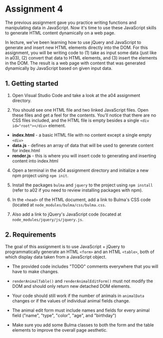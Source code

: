 # Assignment 4


The previous assignment gave you practice writing functions and manipulating data in JavaScript. Now it's time to use these JavaScript skills to generate HTML content dynamically on a web page.

In lecture, we've been learning how to use jQuery and JavaScript to generate and insert new HTML elements directly into the DOM. For this assignment, you will be writing code to (1) take as input some data (just like in a03), (2) convert that data to HTML elements, and (3) insert the elements in the DOM. The result is a web page with content that was generated dynamically by JavaScript based on given input data.


## 1. Getting started

1. Open Visual Studio Code and take a look at the a04 assignment directory.

2. You should see one HTML file and two linked JavaScript files. Open these files and get a feel for the contents. You'll notice that there are no CSS files included, and the HTML file is empty besides a single `<div id="root"></div>` element.

* **index.html** - a basic HTML file with no content except a single empty `<div>`
* **data.js** - defines an array of data that will be used to generate content for index.html
* **render.js** - this is where you will insert code to generating and inserting content into index.html

4. Open a terminal in the a04 assignment directory and initialize a new npm project using `npm init`.

5. Install the packages `bulma` and `jquery` to the project using `npm install` (refer to a02 if you need to review installing packages with npm).

6. In the `<head>` of the HTML document, add a link to Bulma's CSS code (located at `node_modules/bulma/css/bulma.css`.

7. Also add a link to jQuery's JavaScript code (located at `node_modules/jquery/js/jquery.js`.


## 2. Requirements

The goal of this assignment is to use JavaScript + jQuery to programmatically generate an HTML `<form>` and an HTML `<table>`, both of which display data taken from a JavaScript object.

* The provided code includes "TODO" comments everywhere that you will have to make changes.

* `renderAnimalTable()` and `renderAnimalEditForm()` must not modify the DOM and should only return new detached DOM elements.

* Your code should still work if the number of animals in `animalData` changes or if the values of individual animal fields change.

* The animal edit form must include names and fields for every animal field ("name", "type", "color", "age", and "birthday")

* Make sure you add some Bulma classes to both the form and the table elements to improve the overall page aesthetic.